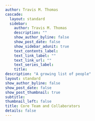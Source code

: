 ```yaml
---
author: Travis M. Thomas
cascade:
  layout: standard
  sidebar: 
    author: Travis M. Thomas
    description: ""
    show_author_byline: false
    show_post_date: false
    show_sidebar_adunit: true
    text_contents_label: 
    text_link_label: ""
    text_link_url: ""
    text_series_label: 
    title: 
description: "A growing list of people"
layout: standard
show_author_byline: false
show_post_date: false
show_post_thumbnail: true
subtitle: 
thumbnail_left: false
title: Core Team and Collaborators
details: false
---
```


